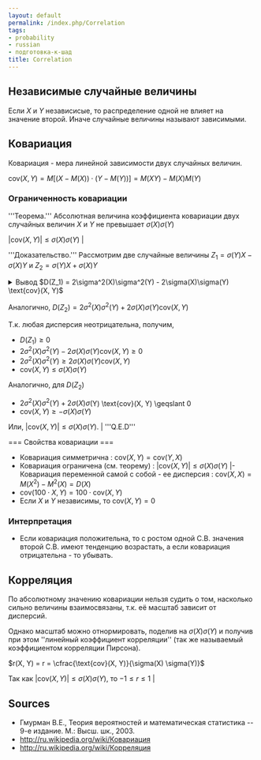 ```yaml
---
layout: default
permalink: /index.php/Correlation
tags:
- probability
- russian
- подготовка-к-шад
title: Correlation
---
```

## Независимые случайные величины
Если $X$ и $Y$ независисые, то распределение одной не влияет на значение второй. Иначе случайные величины называют зависимыми.


## Ковариация
Ковариация - мера линейной зависимости двух случайных величин. 

$\text{cov}(X, Y) = M[(X - M(X)) \cdot (Y - M(Y))] = M(XY) - M(X)M(Y)$


### Ограниченность ковариации
'''Теорема.'''
Абсолютная величина коэффициента ковариации двух случайных величин $X$ и $Y$ не превышает $\sigma(X) \sigma(Y)$

$| \text{cov}(X, Y)| \leqslant \sigma(X) \sigma(Y)$ |

'''Доказательство.''' Рассмотрим две случайные величины $Z_1 = \sigma(Y) X - \sigma(X) Y$ и $Z_2 = \sigma(Y) X + \sigma(X) Y$


<details>
<summary>Вывод $D(Z_1) = 2\sigma^2(X)\sigma^2(Y) - 2\sigma(X)\sigma(Y) \text{cov}(X, Y)$</summary>

- $D(Z_1) = M(Z_1)^2 - M^2(Z_1) = M[\sigma(Y) X - \sigma(X) Y]^2 - M^2[\sigma(Y) X - \sigma(X) Y] = $
- $M[\sigma^2(Y) X^2 - 2\sigma(X)\sigma(Y)XY + \sigma^2(X) Y^2] + [\sigma(Y) M(X) - \sigma(X) M(Y)]^2 = $
- $\sigma^2(Y) M(X^2) - 2\sigma(X)\sigma(Y) M(XY) + \sigma^2(X) M(Y^2)$ $ - \sigma^2(Y) M^2(X) - \sigma(X)\sigma(Y) M(X)M(Y) + \sigma^2(X) M^2(Y) = $ 
- $\sigma^2(Y)(M[X^2] - M^2[X]) - $ $ 2\sigma(X)\sigma(Y) (M[XY] - M[X]M[Y]) + \sigma^2(X)(M[Y^2] - M^2[Y]) =$ 
- $2\sigma^2(X)\sigma^2(Y) - 2\sigma(X)\sigma(Y) \text{cov}(X, Y)$
</details>


Аналогично, $D(Z_2) = 2\sigma^2(X)\sigma^2(Y) + 2\sigma(X)\sigma(Y) \text{cov}(X, Y)$


Т.к. любая дисперсия неотрицательна, получим,
- $D(Z_1) \geqslant 0$
- $2\sigma^2(X)\sigma^2(Y) - 2\sigma(X)\sigma(Y) \text{cov}(X, Y) \geqslant 0$
- $2\sigma^2(X)\sigma^2(Y) \geqslant 2\sigma(X)\sigma(Y) \text{cov}(X, Y)$
- $\text{cov}(X, Y) \leqslant \sigma(X)\sigma(Y)$

Аналогично, для $D(Z_2)$
- $2\sigma^2(X)\sigma^2(Y) + 2\sigma(X)\sigma($Y) \text{cov}(X, Y) \geqslant 0
- $\text{cov}(X, Y)  \geqslant -\sigma(X)\sigma(Y)$

Или, $| \text{cov}(X, Y)| \leqslant \sigma(X)\sigma(Y)$. |
'''Q.E.D'''


=== Свойства ковариации === 
- Ковариация симметрична
: $\text{cov}(X, Y) = \text{cov}(Y, X)$
- Ковариация ограничена (см. теорему)
: $| \text{cov}(X, Y)| \leqslant \sigma(X)\sigma(Y)$ |- Ковариация переменной самой с собой - ее дисперсия
: $\text{cov}(X, X) = M(X^2) - M^2(X) = D(X)$
- $\text{cov}(100 \cdot X, Y) = 100 \cdot \text{cov}(X, Y)$
- Если $X$ и $Y$ независимы, то $\text{cov}(X, Y) = 0$


### Интерпретация
- Если ковариация положительна, то с ростом одной С.В. значения второй С.В. имеют тенденцию возрастать, а если ковариация отрицательна - то убывать.


## Корреляция
По абсолютному значению ковариации нельзя судить о том, насколько сильно величины взаимосвязаны, т.к. её масштаб зависит от дисперсий. 

Однако масштаб можно отнормировать, поделив на $\sigma(X) \sigma(Y)$ и получив при этом ''линейный коэффициент корреляции'' (так же называемый коэффициентом корреляции Пирсона).

$r(X, Y) = r = \cfrac{\text{cov}(X, Y)}{\sigma(X) \sigma(Y)}$


Так как $| \text{cov}(X, Y)| \leqslant \sigma(X)\sigma(Y)$, то $-1 \leqslant r \leqslant 1$ |

## Sources
- Гмурман В.Е., Теория вероятностей и математическая статистика -- 9-е издание. М.: Высш. шк., 2003.
- http://ru.wikipedia.org/wiki/Ковариация
- http://ru.wikipedia.org/wiki/Корреляция
